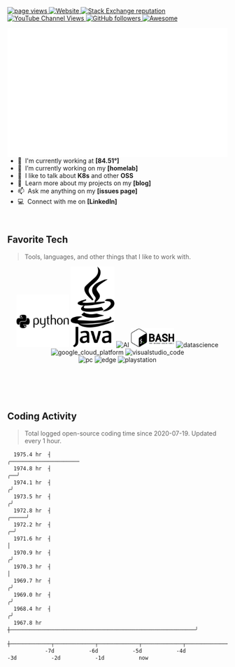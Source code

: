 <p align="left">
  <a href="https://github.com/MacroPower/MacroPower">
    <img src="https://komarev.com/ghpvc/?username=macropower" alt="page views" />
  </a>
  <a href="https://jacobcolvin.com">
    <img alt="Website" src="https://img.shields.io/website?url=https%3A%2F%2Fjacobcolvin.com">
  </a>
  <a href="https://stackoverflow.com/users/4868262">
    <img alt="Stack Exchange reputation" src="https://img.shields.io/stackexchange/stackoverflow/r/4868262?color=orange&label=reputation&logo=stackoverflow">
  </a>
  <a href="https://www.youtube.com/channel/UCZeubjnoztTC_RP_c4YOuYw">
    <img alt="YouTube Channel Views" src="https://img.shields.io/youtube/channel/views/UCZeubjnoztTC_RP_c4YOuYw?style=flat&logo=youtube">
  </a>
  <a href="https://github.com/MacroPower?tab=followers">
    <img alt="GitHub followers" src="https://img.shields.io/github/followers/MacroPower?style=flat&logo=github">
  </a>
  <a href="https://github.com/abhisheknaiidu/awesome-github-profile-readme">
    <img alt="Awesome" src="https://awesome.re/mentioned-badge.svg">
  </a>
</p>

<a href="#macropower-title">
  <img src="https://raw.githubusercontent.com/MacroPower/github-stats-transparent/output/generated/overview.svg" alt="macropower" align="right" />
</a>

- :office: &nbsp;I'm currently working at **[84.51°]**
- :seedling: &nbsp;I’m currently working on my **[homelab]**
- :speech_balloon: &nbsp;I like to talk about **K8s** and other **OSS**
- :book: &nbsp;Learn more about my projects on my **[blog]**
- :mailbox: &nbsp;Ask me anything on my **[issues page]**
- :computer: &nbsp;Connect with me on **[LinkedIn]**

<br>

<h2 align="left" id="macropower-tech">Favorite Tech</h2>

> Tools, languages, and other things that I like to work with.

<table>
  <p align="center">

<!-- For more icons please follow  https://github.com/MikeCodesDotNET/ColoredBadges -->
<img src="https://github.com/Xx-Ashutosh-xX/Xx-Ashutosh-xX/blob/master/assets/icons/python.png" alt="python" width="120" hight="50">
<img src="https://github.com/Xx-Ashutosh-xX/Xx-Ashutosh-xX/blob/master/assets/icons/java.png" alt="java"  width="100" hight="50">
<img src="https://github.com/Xx-Ashutosh-xX/Xx-Ashutosh-xX/blob/master/assets/icons/ai.png" alt="AI" width="90" hight="50">
<img src="https://github.com/Xx-Ashutosh-xX/Xx-Ashutosh-xX/blob/master/assets/icons/bash.png" alt="bash" width="100" hight="50">
<img src="https://github.com/Xx-Ashutosh-xX/Xx-Ashutosh-xX/blob/master/assets/icons/datascience.png" alt="datascience" width="180" hight="50">
</br>
<img src="https://github.com/Xx-Ashutosh-xX/Xx-Ashutosh-xX/blob/master/assets/icons/google_cloud_platform.png" alt="google_cloud_platform" width="270" hight="50">
<img src="https://github.com/Xx-Ashutosh-xX/Xx-Ashutosh-xX/blob/master/assets/icons/visualstudio_code.png" alt="visualstudio_code" width="240" hight="50">
</br>
<img src="https://github.com/Xx-Ashutosh-xX/Xx-Ashutosh-xX/blob/master/assets/icons/pc.png" alt="pc" width="100" hight="50">
<img src="https://github.com/Xx-Ashutosh-xX/Xx-Ashutosh-xX/blob/master/assets/icons/edge.png" alt="edge" width="100" hight="50">
<img src="https://github.com/Xx-Ashutosh-xX/Xx-Ashutosh-xX/blob/master/assets/icons/playstation@3x.png" alt="playstation" width="150" hight="50">
</p>
</br>
</br>
</br>
</table>

<h2 align="left">Coding Activity</h2>

> Total logged open-source coding time since 2020-07-19. Updated every 1 hour.

<!-- prettier-ignore-start -->
<!-- START_SECTION:ascii_graph -->

```
  1975.4 hr  ┤                                                                            ╭────────────────────── 
  1974.8 hr  ┤                                                                         ╭──╯                       
  1974.1 hr  ┤                                                                        ╭╯                          
  1973.5 hr  ┤                                                                       ╭╯                           
  1972.8 hr  ┤                                                                 ╭─────╯                            
  1972.2 hr  ┤                                                               ╭─╯                                  
  1971.6 hr  ┤                                                               │                                    
  1970.9 hr  ┤                                                              ╭╯                                    
  1970.3 hr  ┤                                                              │                                     
  1969.7 hr  ┤                                                             ╭╯                                     
  1969.0 hr  ┤                                                            ╭╯                                      
  1968.4 hr  ┤                                                           ╭╯                                       
  1967.8 hr  ┼───────────────────────────────────────────────────────────╯                                        
             ┼─────────────┬─────────────┬─────────────┬─────────────┬─────────────┬─────────────┬─────────────┤ 
            -7d           -6d           -5d           -4d           -3d           -2d           -1d           now
```
